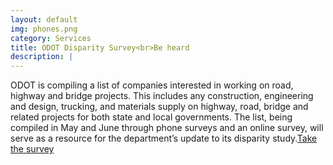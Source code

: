 ```yaml
---
layout: default
img: phones.png
category: Services
title: ODOT Disparity Survey<br>Be heard
description: |
---
```

ODOT is compiling a list of companies interested in working on road, highway and bridge projects. This includes any construction, engineering and design, trucking, and materials supply on highway, road, bridge and related projects for both state and local governments. The list, being compiled in May and June through phone surveys and an online survey, will serve as a resource for the department’s update to its disparity study.[Take the survey](http://odotdbestudy.org/)
